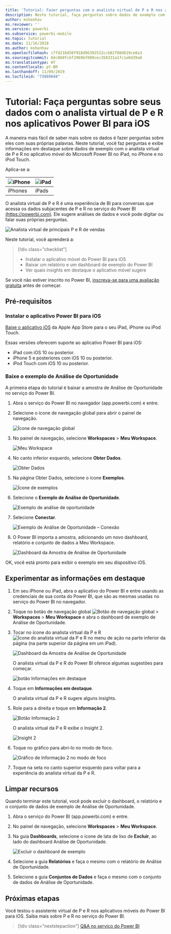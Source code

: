 ```yaml
---
title: 'Tutorial: Fazer perguntas com o analista virtual de P e R nos aplicativos iOS'
description: Neste tutorial, faça perguntas sobre dados de exemplo com suas próprias palavras com o analista virtual da P e R no aplicativo móvel do Power BI em seu dispositivo iOS.
author: mshenhav
ms.reviewer: ''
ms.service: powerbi
ms.subservice: powerbi-mobile
ms.topic: tutorial
ms.date: 11/16/2018
ms.author: mshenhav
ms.openlocfilehash: c7fd216d50f918d96392532ccb82f80d619ce8a3
ms.sourcegitcommit: 64c860fcbf2969bf089cec358331a1fc1e0d39a8
ms.translationtype: HT
ms.contentlocale: pt-BR
ms.lasthandoff: 11/09/2019
ms.locfileid: "73869648"
---
```

# <a name="tutorial-ask-questions-about-your-data-with-the-qa-virtual-analyst-in-the-power-bi-ios-apps"></a>Tutorial: Faça perguntas sobre seus dados com o analista virtual de P e R nos aplicativos Power BI para iOS

A maneira mais fácil de saber mais sobre os dados é fazer perguntas sobre eles com suas próprias palavras. Neste tutorial, você faz perguntas e exibe informações em destaque sobre dados de exemplo com o analista virtual de P e R no aplicativo móvel do Microsoft Power BI no iPad, no iPhone e no iPod Touch. 

Aplica-se a:

| ![iPhone](./media/tutorial-mobile-apps-ios-qna/iphone-logo-50-px.png) | ![iPad](./media/tutorial-mobile-apps-ios-qna/ipad-logo-50-px.png) |
|:--- |:--- |
| iPhones |iPads |

O analista virtual de P e R é uma experiência de BI para conversas que acessa os dados subjacentes de P e R no serviço do Power BI [(https://powerbi.com)](https://powerbi.com). Ele sugere análises de dados e você pode digitar ou falar suas próprias perguntas.

![Analista virtual de principais P e R de vendas](./media/tutorial-mobile-apps-ios-qna/power-bi-ios-q-n-a-top-sale-intro.png)

Neste tutorial, você aprenderá a:

> [!div class="checklist"]
> * Instalar o aplicativo móvel do Power BI para iOS
> * Baixar um relatório e um dashboard de exemplo do Power BI
> * Ver quais insights em destaque o aplicativo móvel sugere

Se você não estiver inscrito no Power BI, [inscreva-se para uma avaliação gratuita](https://app.powerbi.com/signupredirect?pbi_source=web) antes de começar.

## <a name="prerequisites"></a>Pré-requisitos

### <a name="install-the-power-bi-for-ios-app"></a>Instalar o aplicativo Power BI para iOS
[Baixe o aplicativo iOS](https://go.microsoft.com/fwlink/?LinkId=522062 "Baixe o aplicativo para iPhone") da Apple App Store para o seu iPad, iPhone ou iPod Touch.

Essas versões oferecem suporte ao aplicativo Power BI para iOS:
- iPad com iOS 10 ou posterior.
- iPhone 5 e posteriores com iOS 10 ou posterior. 
- iPod Touch com iOS 10 ou posterior.

### <a name="download-the-opportunity-analysis-sample"></a>Baixe o exemplo de Análise de Oportunidade
A primeira etapa do tutorial é baixar a amostra de Análise de Oportunidade no serviço do Power BI.

1. Abra o serviço do Power BI no navegador (app.powerbi.com) e entre.

1. Selecione o ícone de navegação global para abrir o painel de navegação.

    ![Ícone de navegação global](./media/tutorial-mobile-apps-ios-qna/power-bi-android-quickstart-global-nav-icon.png)

2. No painel de navegação, selecione **Workspaces** > **Meu Workspace**.

    ![Meu Workspace](./media/tutorial-mobile-apps-ios-qna/power-bi-android-quickstart-my-workspace.png)

3. No canto inferior esquerdo, selecione **Obter Dados**.
   
    ![Obter Dados](./media/tutorial-mobile-apps-ios-qna/power-bi-get-data.png)

3. Na página Obter Dados, selecione o ícone **Exemplos**.
   
   ![Ícone de exemplos](./media/tutorial-mobile-apps-ios-qna/power-bi-samples-icon.png)

4. Selecione o **Exemplo de Análise de Oportunidade**.
 
    ![Exemplo de análise de oportunidade](./media/tutorial-mobile-apps-ios-qna/power-bi-oa.png)
 
8. Selecione **Conectar**.  
  
   ![Exemplo de Análise de Oportunidade – Conexão](./media/tutorial-mobile-apps-ios-qna/opportunity-connect.png)
   
5. O Power BI importa a amostra, adicionando um novo dashboard, relatório e conjunto de dados a Meu Workspace.
   
   ![Dashboard da Amostra de Análise de Oportunidade](./media/tutorial-mobile-apps-ios-qna/power-bi-service-opportunity-sample.png)

OK, você está pronto para exibir o exemplo em seu dispositivo iOS.

## <a name="try-featured-insights"></a>Experimentar as informações em destaque
1. Em seu iPhone ou iPad, abra o aplicativo do Power BI e entre usando as credenciais de sua conta do Power BI, que são as mesmas usadas no serviço do Power BI no navegador.

1.  Toque no botão de navegação global ![Botão de navegação global](./media/tutorial-mobile-apps-ios-qna/power-bi-iphone-global-nav-button.png) > **Workspaces** > **Meu Workspace** e abra o dashboard de exemplo de Análise de Oportunidade.

2. Tocar no ícone do analista virtual da P e R ![Ícone do analista virtual da P e R](./media/tutorial-mobile-apps-ios-qna/power-bi-ios-q-n-a-icon.png) no menu de ação na parte inferior da página (na parte superior da página em um iPad).

     ![Dashboard da Amostra de Análise de Oportunidade](./media/tutorial-mobile-apps-ios-qna/power-bi-ios-qna-opportunity-analysis.png)

     O analista virtual da P e R do Power BI oferece algumas sugestões para começar.

     ![botão Informações em destaque](./media/tutorial-mobile-apps-ios-qna/power-bi-ios-qna-suggest-insights.png)
3. Toque em **Informações em destaque**.

     O analista virtual da P e R sugere alguns insights.
4. Role para a direita e toque em **Informação 2**.

    ![Botão Informação 2](./media/tutorial-mobile-apps-ios-qna/power-bi-ios-qna-suggest-insight-2.png)

     O analista virtual da P e R exibe o Insight 2.

    ![Insight 2](./media/tutorial-mobile-apps-ios-qna/power-bi-ios-qna-show-insight-2.png)
5. Toque no gráfico para abri-lo no modo de foco.

    ![Gráfico de Informação 2 no modo de foco](./media/tutorial-mobile-apps-ios-qna/power-bi-ios-qna-open-insight-2.png)
6. Toque na seta no canto superior esquerdo para voltar para a experiência do analista virtual da P e R.

## <a name="clean-up-resources"></a>Limpar recursos

Quando terminar este tutorial, você pode excluir o dashboard, o relatório e o conjunto de dados de exemplo de Análise de Oportunidade.

1. Abra o serviço do Power BI (app.powerbi.com) e entre.

2. No painel de navegação, selecione **Workspaces** > **Meu Workspace**.

3. Na guia **Dashboards**, selecione o ícone de lata de lixo de **Excluir**, ao lado do dashboard Análise de Oportunidade.

    ![Excluir o dashboard de exemplo](./media/tutorial-mobile-apps-ios-qna/power-bi-service-delete-opportunity-sample.png)

4. Selecione a guia **Relatórios** e faça o mesmo com o relatório de Análise de Oportunidade.

5. Selecione a guia **Conjuntos de Dados** e faça o mesmo com o conjunto de dados de Análise de Oportunidade.


## <a name="next-steps"></a>Próximas etapas

Você testou o assistente virtual de P e R nos aplicativos móveis do Power BI para iOS. Saiba mais sobre P e R no serviço do Power BI.
> [!div class="nextstepaction"]
> [Q&A no serviço do Power BI](../end-user-q-and-a.md)

